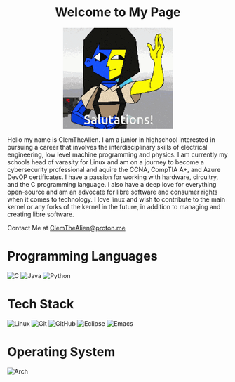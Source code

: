 <div align="center" class="section-heading">
    <h1>
     Welcome to My Page
    </h1>
     <p>
    <img src="/assets/ena_welcome.gif" alt="Ena Welcomes You"/>
     </p>
</div>

<p>Hello my name is ClemTheAlien. I am a junior in highschool interested in pursuing a career that involves the interdisciplinary skills of electrical engineering, low level machine programming and physics. I am currently my schools head of varasity for Linux and am on a journey to become a cybersecurity professional and aquire the CCNA, CompTIA A+, and Azure DevOP certificates. I have a passion for working with hardware, circuitry, and the C programming language. I also have a deep love for everything open-source and am an advocate for libre software and consumer rights when it comes to technology. I love linux and wish to contribute to the main kernel or any forks of the kernel in the future, in addition to managing and creating libre software.

Contact Me at 
ClemTheAlien@proton.me</p>


# Programming Languages 
 ![C](https://img.shields.io/badge/c-%2300599C.svg?style=for-the-badge&logo=c&logoColor=white)
 ![Java](https://img.shields.io/badge/java-%23ED8B00.svg?style=for-the-badge&logo=openjdk&logoColor=white)
 ![Python](https://img.shields.io/badge/python-3670A0?style=for-the-badge&logo=python&logoColor=ffdd54)

# Tech Stack
![Linux](https://img.shields.io/badge/Linux-FCC624?style=for-the-badge&logo=linux&logoColor=black)
![Git](https://img.shields.io/badge/git-%23F05033.svg?style=for-the-badge&logo=git&logoColor=white)
![GitHub](https://img.shields.io/badge/github-%23121011.svg?style=for-the-badge&logo=github&logoColor=white)
![Eclipse](https://img.shields.io/badge/Eclipse-FE7A16.svg?style=for-the-badge&logo=Eclipse&logoColor=white)
![Emacs](https://img.shields.io/badge/Emacs-%237F5AB6.svg?&style=for-the-badge&logo=gnu-emacs&logoColor=white)

# Operating System
![Arch](https://img.shields.io/badge/Arch%20Linux-1793D1?logo=arch-linux&logoColor=fff&style=for-the-badge)

